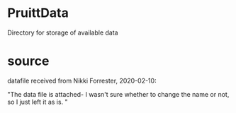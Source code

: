 # PruittData
Directory for storage of available data

# source

datafile received from Nikki Forrester, 2020-02-10:

"The data file is attached- I wasn't sure whether to change the name or not, so I just left it as is. "

